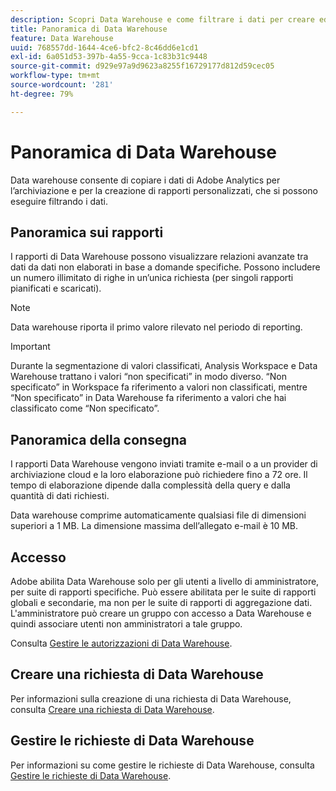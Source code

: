 ```yaml
---
description: Scopri Data Warehouse e come filtrare i dati per creare ed eseguire rapporti personalizzati.
title: Panoramica di Data Warehouse
feature: Data Warehouse
uuid: 768557dd-1644-4ce6-bfc2-8c46dd6e1cd1
exl-id: 6a051d53-397b-4a55-9cca-1c83b31c9448
source-git-commit: d929e97a9d9623a8255f16729177d812d59cec05
workflow-type: tm+mt
source-wordcount: '281'
ht-degree: 79%

---
```


# Panoramica di Data Warehouse

Data warehouse consente di copiare i dati di Adobe Analytics per l’archiviazione e per la creazione di rapporti personalizzati, che si possono eseguire filtrando i dati.

## Panoramica sui rapporti

I rapporti di Data Warehouse possono visualizzare relazioni avanzate tra dati da dati non elaborati in base a domande specifiche. Possono includere un numero illimitato di righe in un’unica richiesta (per singoli rapporti pianificati e scaricati).

>[!NOTE]
>
>Data warehouse riporta il primo valore rilevato nel periodo di reporting.

>[!IMPORTANT]
>
>Durante la segmentazione di valori classificati, Analysis Workspace e Data Warehouse trattano i valori “non specificati” in modo diverso. “Non specificato” in Workspace fa riferimento a valori non classificati, mentre “Non specificato” in Data Warehouse fa riferimento a valori che hai classificato come “Non specificato”.

## Panoramica della consegna

I rapporti Data Warehouse vengono inviati tramite e-mail o a un provider di archiviazione cloud e la loro elaborazione può richiedere fino a 72 ore. Il tempo di elaborazione dipende dalla complessità della query e dalla quantità di dati richiesti.

Data warehouse comprime automaticamente qualsiasi file di dimensioni superiori a 1 MB. La dimensione massima dell’allegato e-mail è 10 MB.

## Accesso

Adobe abilita Data Warehouse solo per gli utenti a livello di amministratore, per suite di rapporti specifiche. Può essere abilitata per le suite di rapporti globali e secondarie, ma non per le suite di rapporti di aggregazione dati. L&#39;amministratore può creare un gruppo con accesso a Data Warehouse e quindi associare utenti non amministratori a tale gruppo.

Consulta [Gestire le autorizzazioni di Data Warehouse](/help/export/data-warehouse/t-dw-group.md).

## Creare una richiesta di Data Warehouse

Per informazioni sulla creazione di una richiesta di Data Warehouse, consulta [Creare una richiesta di Data Warehouse](/help/export/data-warehouse/create-request/t-dw-create-request.md).

## Gestire le richieste di Data Warehouse

Per informazioni su come gestire le richieste di Data Warehouse, consulta [Gestire le richieste di Data Warehouse](/help/export/data-warehouse/data-warehouse-requests-manage.md).

